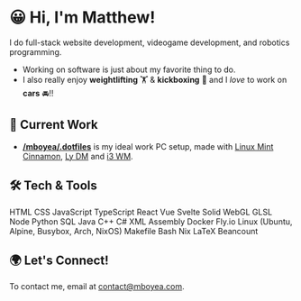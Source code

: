 # 😀 Hi, I'm Matthew!

I do full-stack website development, videogame development, and robotics programming.

- Working on software is just about my favorite thing to do.
- I also really enjoy **weightlifting** 🏋️ & **kickboxing** 🥊 and I *love* to work on **cars** 🚘!!
<!--
- I was born in 2004. I built my first computer in 2014. I started making software in 2017. I've been programming for work since 2019. I graduated with a Comp. Sci. degree in 2023.
-->
## 🔭 Current Work

- **[/mboyea/.dotfiles](https://github.com/mboyea/.dotfiles)** is my ideal work PC setup, made with [Linux Mint Cinnamon](https://linuxmint.com/), [Ly DM](https://github.com/fairyglade/ly) and [i3 WM](https://i3wm.org/).

<!--
- **[www.mboyea.com](https://www.mboyea.com)** is my portfolio website, made with PostgreSQL and SvelteKit.
  See the source code at [/mboyea/www-mboyea-com](https://github.com/mboyea/www-mboyea-com).
- **MDC (Markdown Converter)** is a piece of software I use to convert my Pandoc-Flavored Markdown notes into PDF documents.
  See the source code at [/mboyea/mdc](https://github.com/mboyea/mdc)
- **Lacuna** is my master template for making websites.
  It performs the role of a CMS like WordPress, but is much cheaper and more performant.
  See the source code at [/mboyea/lacuna](https://github.com/mboyea/lacuna).
- **Sometimes I take contracts** to build websites for small businesses.
  I don't advertise this because it's not very profitable.
-->

## 🛠 Tech & Tools

HTML
CSS
JavaScript
TypeScript
React
Vue
Svelte
Solid
WebGL
GLSL
Node
Python
SQL
Java
C++
C#
XML
Assembly
Docker
Fly.io
Linux (Ubuntu, Alpine, Busybox, Arch, NixOS)
Makefile
Bash
Nix
LaTeX
Beancount

## 🌍 Let's Connect!

To contact me, email at [contact@mboyea.com](mailto:contact@mboyea.com).
<!--
## ... Other Projects

- **Docs** is the public backup I have of my personal documents.
  This includes exciting things like recipes, resumes, and notes in Pandoc-Flavored Markdown from my personal life.
  It also contains my financial ledger written using beancount.
  Looking for my passwords? Sorry! I store those encrypted on a USB drive using KeePassXC.
  
  See the source code at [github.com/mboyea/docs](https://github.com/mboyea/docs)
- **NixFlyMC** is a Minecraft server compiled by Nix Package Manager and hosted by Fly.io.
  See the prototype at [/mboyea/nixflymc](https://github.com/mboyea/nixflymc)
  
  This project is on hold while I focus on securing suitable long-term employment.
- **LanCouch** is a VPN service targeted towards gamers who miss playing games like Diablo II that only support LAN multiplayer.
  See the prototype at [/mboyea/fly-vpn](https://github.com/mboyea/fly-vpn).
  
  This project is shelved until further notice.
- **Jotrift** is the name of my upcoming Markdown note storage software.
  My feature list for the MVP prototype is:
  
  - Files (Notes + Images) organized in a directory hierarchy
  - Notes stored in Pandoc-Flavored Markdown (.md) with YAML metadata headers in a SQL database
  - Images compressed to 5MB and stored in AWS S3 (image metadata and location will be linked to by the Postgres DB)
  - Users can securely login to their account to access their notes
  - Users can export (download) thier documents & images
  - Users can perform full text search over their notes (like Simplenote)
  
-->
